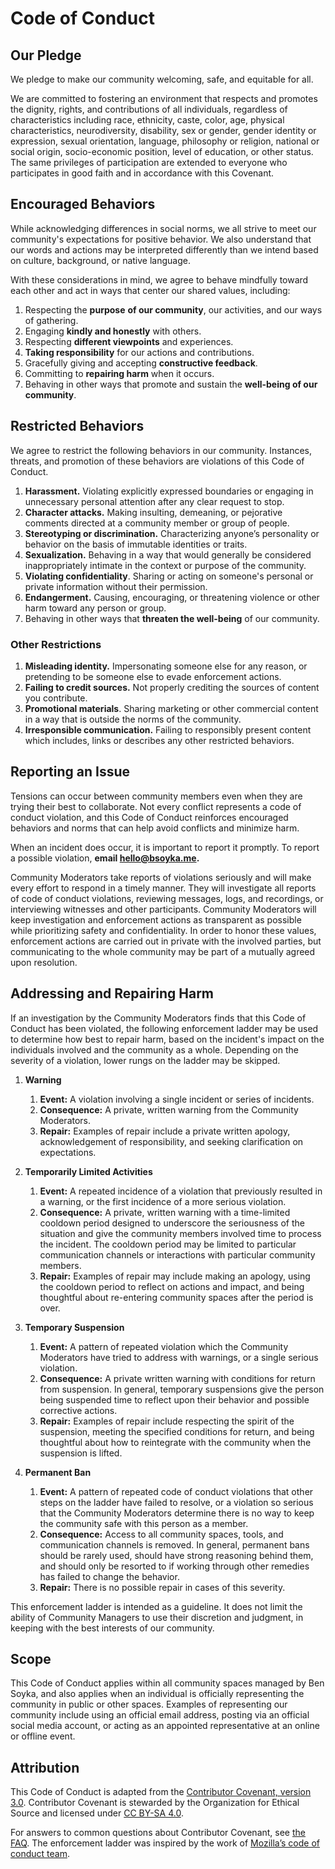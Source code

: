 # Code of Conduct

## Our Pledge

We pledge to make our community welcoming, safe, and equitable for all.

We are committed to fostering an environment that respects and promotes the
dignity, rights, and contributions of all individuals, regardless of
characteristics including race, ethnicity, caste, color, age, physical
characteristics, neurodiversity, disability, sex or gender, gender identity or
expression, sexual orientation, language, philosophy or religion, national or
social origin, socio-economic position, level of education, or other status. The
same privileges of participation are extended to everyone who participates in
good faith and in accordance with this Covenant.

## Encouraged Behaviors

While acknowledging differences in social norms, we all strive to meet our
community's expectations for positive behavior. We also understand that our
words and actions may be interpreted differently than we intend based on
culture, background, or native language.

With these considerations in mind, we agree to behave mindfully toward each
other and act in ways that center our shared values, including:

1. Respecting the **purpose** **of our community**, our activities, and our ways
   of gathering.
2. Engaging **kindly and honestly** with others.
3. Respecting **different viewpoints** and experiences.
4. **Taking responsibility** for our actions and contributions.
5. Gracefully giving and accepting **constructive feedback**.
6. Committing to **repairing harm** when it occurs.
7. Behaving in other ways that promote and sustain the **well-being of our
   community**.

## Restricted Behaviors

We agree to restrict the following behaviors in our community. Instances,
threats, and promotion of these behaviors are violations of this Code of
Conduct.

1. **Harassment.** Violating explicitly expressed boundaries or engaging in
   unnecessary personal attention after any clear request to stop.
2. **Character attacks.** Making insulting, demeaning, or pejorative comments
   directed at a community member or group of people.
3. **Stereotyping or discrimination.** Characterizing anyone’s personality or
   behavior on the basis of immutable identities or traits.
4. **Sexualization.** Behaving in a way that would generally be considered
   inappropriately intimate in the context or purpose of the community.
5. **Violating confidentiality**. Sharing or acting on someone's personal or
   private information without their permission.
6. **Endangerment.** Causing, encouraging, or threatening violence or other harm
   toward any person or group.
7. Behaving in other ways that **threaten the well-being** of our community.

### Other Restrictions

1. **Misleading identity.** Impersonating someone else for any reason, or
   pretending to be someone else to evade enforcement actions.
2. **Failing to credit sources.** Not properly crediting the sources of content
   you contribute.
3. **Promotional materials**. Sharing marketing or other commercial content in a
   way that is outside the norms of the community.
4. **Irresponsible communication.** Failing to responsibly present content which
   includes, links or describes any other restricted behaviors.

## Reporting an Issue

Tensions can occur between community members even when they are trying their
best to collaborate. Not every conflict represents a code of conduct violation,
and this Code of Conduct reinforces encouraged behaviors and norms that can help
avoid conflicts and minimize harm.

When an incident does occur, it is important to report it promptly. To report a
possible violation, **email hello@bsoyka.me.**

Community Moderators take reports of violations seriously and will make every
effort to respond in a timely manner. They will investigate all reports of code
of conduct violations, reviewing messages, logs, and recordings, or interviewing
witnesses and other participants. Community Moderators will keep investigation
and enforcement actions as transparent as possible while prioritizing safety and
confidentiality. In order to honor these values, enforcement actions are carried
out in private with the involved parties, but communicating to the whole
community may be part of a mutually agreed upon resolution.

## Addressing and Repairing Harm

If an investigation by the Community Moderators finds that this Code of Conduct
has been violated, the following enforcement ladder may be used to determine how
best to repair harm, based on the incident's impact on the individuals involved
and the community as a whole. Depending on the severity of a violation, lower
rungs on the ladder may be skipped.

1. **Warning**
   1. **Event:** A violation involving a single incident or series of incidents.
   2. **Consequence:** A private, written warning from the Community Moderators.
   3. **Repair:** Examples of repair include a private written apology,
      acknowledgement of responsibility, and seeking clarification on
      expectations.

2. **Temporarily Limited Activities**
   1. **Event:** A repeated incidence of a violation that previously resulted in
      a warning, or the first incidence of a more serious violation.
   2. **Consequence:** A private, written warning with a time-limited cooldown
      period designed to underscore the seriousness of the situation and give
      the community members involved time to process the incident. The cooldown
      period may be limited to particular communication channels or interactions
      with particular community members.
   3. **Repair:** Examples of repair may include making an apology, using the
      cooldown period to reflect on actions and impact, and being thoughtful
      about re-entering community spaces after the period is over.

3. **Temporary Suspension**
   1. **Event:** A pattern of repeated violation which the Community Moderators
      have tried to address with warnings, or a single serious violation.
   2. **Consequence:** A private written warning with conditions for return from
      suspension. In general, temporary suspensions give the person being
      suspended time to reflect upon their behavior and possible corrective
      actions.
   3. **Repair:** Examples of repair include respecting the spirit of the
      suspension, meeting the specified conditions for return, and being
      thoughtful about how to reintegrate with the community when the suspension
      is lifted.

4. **Permanent Ban**
   1. **Event:** A pattern of repeated code of conduct violations that other
      steps on the ladder have failed to resolve, or a violation so serious that
      the Community Moderators determine there is no way to keep the community
      safe with this person as a member.
   2. **Consequence:** Access to all community spaces, tools, and communication
      channels is removed. In general, permanent bans should be rarely used,
      should have strong reasoning behind them, and should only be resorted to
      if working through other remedies has failed to change the behavior.
   3. **Repair:** There is no possible repair in cases of this severity.

This enforcement ladder is intended as a guideline. It does not limit the
ability of Community Managers to use their discretion and judgment, in keeping
with the best interests of our community.

## Scope

This Code of Conduct applies within all community spaces managed by Ben Soyka,
and also applies when an individual is officially representing the community in
public or other spaces. Examples of representing our community include using an
official email address, posting via an official social media account, or acting
as an appointed representative at an online or offline event.

## Attribution

This Code of Conduct is adapted from the
[Contributor Covenant, version 3.0](https://www.contributor-covenant.org/version/3/0/).
Contributor Covenant is stewarded by the Organization for Ethical Source and
licensed under [CC BY-SA 4.0](https://creativecommons.org/licenses/by-sa/4.0/).

For answers to common questions about Contributor Covenant, see
[the FAQ](https://www.contributor-covenant.org/faq). The enforcement ladder was
inspired by the work of
[Mozilla’s code of conduct team](https://github.com/mozilla/inclusion).
